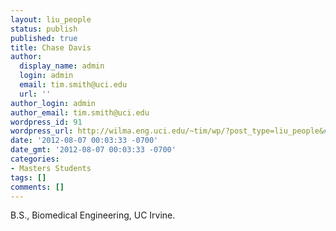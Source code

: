 ```yaml
---
layout: liu_people
status: publish
published: true
title: Chase Davis
author:
  display_name: admin
  login: admin
  email: tim.smith@uci.edu
  url: ''
author_login: admin
author_email: tim.smith@uci.edu
wordpress_id: 91
wordpress_url: http://wilma.eng.uci.edu/~tim/wp/?post_type=liu_people&#038;p=91
date: '2012-08-07 00:03:33 -0700'
date_gmt: '2012-08-07 00:03:33 -0700'
categories:
- Masters Students
tags: []
comments: []
---
```

<p>B.S., Biomedical Engineering, UC Irvine.</p>
